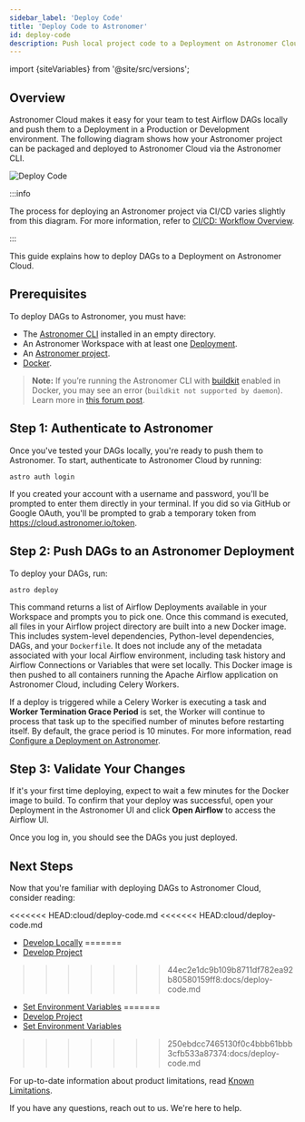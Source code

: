 ```yaml
---
sidebar_label: 'Deploy Code'
title: 'Deploy Code to Astronomer'
id: deploy-code
description: Push local project code to a Deployment on Astronomer Cloud.
---
```


import {siteVariables} from '@site/src/versions';

## Overview

Astronomer Cloud makes it easy for your team to test Airflow DAGs locally and push them to a Deployment in a Production or Development environment. The following diagram shows how your Astronomer project can be packaged and deployed to Astronomer Cloud via the Astronomer CLI.

![Deploy Code](/img/docs/deploy-architecture.png)

:::info

The process for deploying an Astronomer project via CI/CD varies slightly from this diagram. For more information, refer to [CI/CD: Workflow Overview](ci-cd#workflow-overview).

:::

This guide explains how to deploy DAGs to a Deployment on Astronomer Cloud.

## Prerequisites

To deploy DAGs to Astronomer, you must have:

- The [Astronomer CLI](install-cli.md) installed in an empty directory.
- An Astronomer Workspace with at least one [Deployment](configure-deployment.md).
- An [Astronomer project](create-project.md).
- [Docker](https://www.docker.com/products/docker-desktop).

> **Note:** If you’re running the Astronomer CLI with [buildkit](https://docs.docker.com/develop/develop-images/build_enhancements/) enabled in Docker, you may see an error (`buildkit not supported by daemon`). Learn more in [this forum post](https://forum.astronomer.io/t/buildkit-not-supported-by-daemon-error-command-docker-build-t-airflow-astro-bcb837-airflow-latest-failed-failed-to-execute-cmd-exit-status-1/857).

## Step 1: Authenticate to Astronomer

Once you've tested your DAGs locally, you're ready to push them to Astronomer. To start, authenticate to Astronomer Cloud by running:

```
astro auth login
```

If you created your account with a username and password, you'll be prompted to enter them directly in your terminal. If you did so via GitHub or Google OAuth, you'll be prompted to grab a temporary token from https://cloud.astronomer.io/token.

## Step 2: Push DAGs to an Astronomer Deployment

To deploy your DAGs, run:

```
astro deploy
```

This command returns a list of Airflow Deployments available in your Workspace and prompts you to pick one. Once this command is executed, all files in your Airflow project directory are built into a new Docker image. This includes system-level dependencies, Python-level dependencies, DAGs, and your `Dockerfile`. It does not include any of the metadata associated with your local Airflow environment, including task history and Airflow Connections or Variables that were set locally. This Docker image is then pushed to all containers running the Apache Airflow application on Astronomer Cloud, including Celery Workers.

If a deploy is triggered while a Celery Worker is executing a task and **Worker Termination Grace Period** is set, the Worker will continue to process that task up to the specified number of minutes before restarting itself. By default, the grace period is 10 minutes. For more information, read [Configure a Deployment on Astronomer](configure-deployment.md).

## Step 3: Validate Your Changes

If it's your first time deploying, expect to wait a few minutes for the Docker image to build. To confirm that your deploy was successful, open your Deployment in the Astronomer UI and click **Open Airflow** to access the Airflow UI.

Once you log in, you should see the DAGs you just deployed.

## Next Steps

Now that you're familiar with deploying DAGs to Astronomer Cloud, consider reading:

<<<<<<< HEAD:cloud/deploy-code.md
<<<<<<< HEAD:cloud/deploy-code.md
- [Develop Locally](develop-locally)
=======
- [Develop Project](develop-project)
>>>>>>> 44ec2e1dc9b109b8711df782ea92b80580159ff8:docs/deploy-code.md
- [Set Environment Variables](environment-variables)
=======
- [Develop Project](develop-project.md)
- [Set Environment Variables](environment-variables.md)
>>>>>>> 250ebdcc7465130f0c4bbb61bbb3cfb533a87374:docs/deploy-code.md

For up-to-date information about product limitations, read [Known Limitations](known-limitations.md).

If you have any questions, reach out to us. We're here to help.
